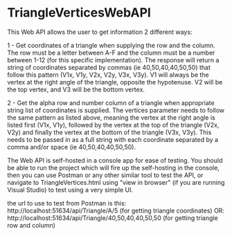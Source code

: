 # TriangleVerticesWebAPI

This Web API allows the user to get information 2 different ways:

 1 - Get coordinates of a triangle when supplying the row and the column. The row must be a letter between A-F and the column must be a number between 1-12 (for this specific implementation). The response will return a string of coordinates separated by commas (ie 40,50,40,40,50,50) that follow this pattern (V1x, V1y, V2x, V2y, V3x, V3y). V1 will always be the vertex at the right angle of the triangle, opposite the hypotenuse. V2 will be the top vertex, and V3 will be the bottom vertex.
 
 
 2 - Get the alpha row and number column of a triangle when appropriate string list of coordinates is supplied. The vertices parameter needs to follow the same pattern as listed above, meaning the vertex at the right angle is listed first (V1x, V1y), followed by the vertex at the top of the triangle (V2x, V2y) and finally the vertex at the bottom of the triangle (V3x, V3y). This needs to be passed in as a full string with each coordinate separated by a comma and/or space (ie 40,50,40,40,50,50).
 
 The Web API is self-hosted in a console app for ease of testing. You should be able to run the project which will fire up the self-hosting in the console, then you can use Postman or any other similar tool to test the API, or navigate to TriangleVertices.html using "view in browser" (if you are running Visual Studio) to test using a very simple UI. 
 
 the url to use to test from Postman is this: http://localhost:51634/api/Triangle/A/5                 (for getting triangle coordinates)
                                          OR: http://localhost:51634/api/Triangle/40,50,40,40,50,50   (for getting triangle row and column)
                                          
                                          
